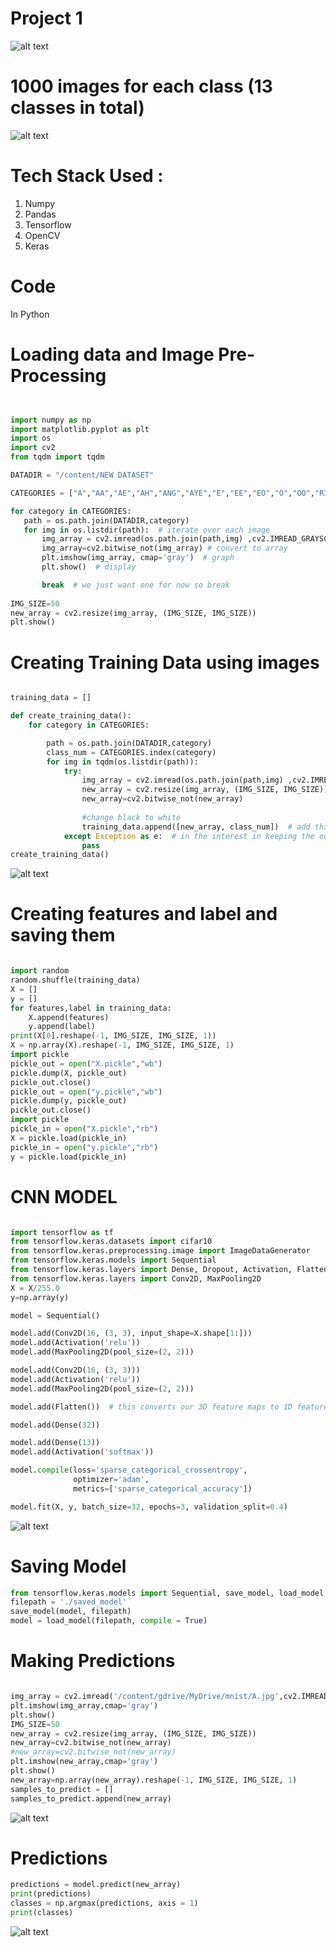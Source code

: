 # **Project 1** 
![alt text](https://github.com/thatssweety/Images/blob/7655044de3a0b236f70f110aa67bfcc78337879f/you%20(2).png?raw=true)


# 1000 images for each class (13 classes in total)
 ![alt text](https://github.com/thatssweety/Images/blob/efcd70d1f839a3dea9b10169c92c5790988f0e67/Screenshot%20(434).png?raw=true)

#  **Tech Stack Used** :

1. Numpy
2. Pandas
3. Tensorflow
4. OpenCV
5. Keras

# Code
 In Python
 
 # Loading data and Image Pre-Processing
 
 ```python
 
 
import numpy as np
import matplotlib.pyplot as plt
import os
import cv2
from tqdm import tqdm

DATADIR = "/content/NEW DATASET"

CATEGORIES = ["A","AA","AE","AH","ANG","AYE","E","EE","EO","O","OO","RI","U"]

for category in CATEGORIES: 
    path = os.path.join(DATADIR,category)  
    for img in os.listdir(path):  # iterate over each image 
        img_array = cv2.imread(os.path.join(path,img) ,cv2.IMREAD_GRAYSCALE) 
        img_array=cv2.bitwise_not(img_array) # convert to array
        plt.imshow(img_array, cmap='gray')  # graph 
        plt.show()  # display

        break  # we just want one for now so break
       
IMG_SIZE=50
new_array = cv2.resize(img_array, (IMG_SIZE, IMG_SIZE))
plt.show()


```
# Creating Training Data using images

```python

training_data = []

def create_training_data():
    for category in CATEGORIES:  

        path = os.path.join(DATADIR,category)  
        class_num = CATEGORIES.index(category) 
        for img in tqdm(os.listdir(path)):  
            try:
                img_array = cv2.imread(os.path.join(path,img) ,cv2.IMREAD_GRAYSCALE)  # convert to array
                new_array = cv2.resize(img_array, (IMG_SIZE, IMG_SIZE))
                new_array=cv2.bitwise_not(new_array) 
              
                #change black to white
                training_data.append([new_array, class_num])  # add this to our training_data
            except Exception as e:  # in the interest in keeping the output clean...
                pass
create_training_data()


```
![alt text](https://github.com/thatssweety/Images/blob/8c915ddf5cbc49274668af7e61e671d160f5dd12/Screenshot%20(444)%20-%20Copy.png?raw=true)


# Creating features and label and saving them

```python

import random
random.shuffle(training_data)
X = []
y = []
for features,label in training_data:
    X.append(features)
    y.append(label)
print(X[0].reshape(-1, IMG_SIZE, IMG_SIZE, 1))
X = np.array(X).reshape(-1, IMG_SIZE, IMG_SIZE, 1)
import pickle
pickle_out = open("X.pickle","wb")
pickle.dump(X, pickle_out)
pickle_out.close()
pickle_out = open("y.pickle","wb")
pickle.dump(y, pickle_out)
pickle_out.close()
import pickle
pickle_in = open("X.pickle","rb")
X = pickle.load(pickle_in)
pickle_in = open("y.pickle","rb")
y = pickle.load(pickle_in)

```
# CNN MODEL
```python

import tensorflow as tf
from tensorflow.keras.datasets import cifar10
from tensorflow.keras.preprocessing.image import ImageDataGenerator
from tensorflow.keras.models import Sequential
from tensorflow.keras.layers import Dense, Dropout, Activation, Flatten
from tensorflow.keras.layers import Conv2D, MaxPooling2D
X = X/255.0
y=np.array(y)

model = Sequential()

model.add(Conv2D(16, (3, 3), input_shape=X.shape[1:]))
model.add(Activation('relu'))
model.add(MaxPooling2D(pool_size=(2, 2)))

model.add(Conv2D(16, (3, 3)))
model.add(Activation('relu'))
model.add(MaxPooling2D(pool_size=(2, 2)))

model.add(Flatten())  # this converts our 3D feature maps to 1D feature vectors

model.add(Dense(32))

model.add(Dense(13))
model.add(Activation('softmax'))

model.compile(loss='sparse_categorical_crossentropy',
              optimizer='adam',
              metrics=['sparse_categorical_accuracy'])

model.fit(X, y, batch_size=32, epochs=3, validation_split=0.4)
```
![alt text](https://github.com/thatssweety/Images/blob/94a9b3977f7e98fc190522c6c0580d2f3439e152/Screenshot%20(440).png?raw=true)

# Saving Model

```python
from tensorflow.keras.models import Sequential, save_model, load_model
filepath = './saved_model'
save_model(model, filepath)
model = load_model(filepath, compile = True)
```
# Making Predictions

```python

img_array = cv2.imread('/content/gdrive/MyDrive/mnist/A.jpg',cv2.IMREAD_GRAYSCALE)            
plt.imshow(img_array,cmap='gray')
plt.show()
IMG_SIZE=50
new_array = cv2.resize(img_array, (IMG_SIZE, IMG_SIZE))
new_array=cv2.bitwise_not(new_array)
#new_array=cv2.bitwise_not(new_array)
plt.imshow(new_array,cmap='gray')
plt.show()
new_array=np.array(new_array).reshape(-1, IMG_SIZE, IMG_SIZE, 1)
samples_to_predict = []
samples_to_predict.append(new_array)
```
![alt text](https://github.com/thatssweety/Images/blob/94e646ab11d7acde88fb8bfae25272a4b3abbc33/Screenshot%20(441).png?raw=true)

# Predictions

```python
predictions = model.predict(new_array)
print(predictions)
classes = np.argmax(predictions, axis = 1)
print(classes)

```
![alt text](https://github.com/thatssweety/Images/blob/47bd0051dcedeadd30d85d77fb970f569e293511/Screenshot%20(443).png?raw=true)

